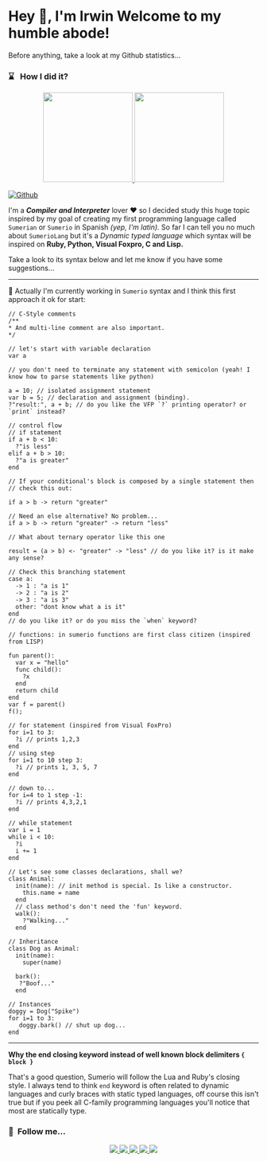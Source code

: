 <h1>    
    Hey 👋, I'm Irwin
    Welcome to my humble abode!
</h1>

Before anything, take a look at my Github statistics...

### ⌛️ &nbsp; How I did it?
<p align="center">
    <a href="https://github.com/irwin1985">
        <img height="180em" src="https://github-readme-stats-eight-theta.vercel.app/api?username=irwin1985&show_icons=true&theme=algolia&include_all_commits=true&count_private=true" />
        <img height="180em" src="https://github-readme-stats-eight-theta.vercel.app/api/top-langs/?username=irwin1985&layout=compact&langs_count=8&theme=algolia" />
    </a>
</p>

[![Github](https://img.shields.io/github/followers/Irwin1985?label=Follow&style=social)](https://github.com/Irwin1985)

I'm a ***Compiler and Interpreter*** lover ❤ so I decided study this huge topic inspired by my goal of creating my first programming language called `Sumerian` or `Sumerio` in Spanish *(yep, I'm latin).* So far I can tell you no much about `SumerioLang` but it's a *Dynamic typed language* which syntax will be inspired on **Ruby, Python, Visual Foxpro, C and Lisp.**

Take a look to its syntax below and let me know if you have some suggestions...

<hr>

🤔 Actually I'm currently working in `Sumerio` syntax and I think this first approach it ok for start:

```xBase
// C-Style comments
/**
* And multi-line comment are also important.
*/

// let's start with variable declaration
var a

// you don't need to terminate any statement with semicolon (yeah! I know how to parse statements like python)

a = 10; // isolated assignment statement
var b = 5; // declaration and assignment (binding).
?"result:", a + b; // do you like the VFP `?` printing operator? or `print` instead?

// control flow
// if statement
if a + b < 10:
  ?"is less"
elif a + b > 10:
  ?"a is greater"
end

// If your conditional's block is composed by a single statement then 
// check this out:

if a > b -> return "greater"

// Need an else alternative? No problem...
if a > b -> return "greater" -> return "less"

// What about ternary operator like this one

result = (a > b) <- "greater" -> "less" // do you like it? is it make any sense?

// Check this branching statement
case a:
  -> 1 : "a is 1"
  -> 2 : "a is 2"
  -> 3 : "a is 3"
  other: "dont know what a is it"
end
// do you like it? or do you miss the `when` keyword?

// functions: in sumerio functions are first class citizen (inspired from LISP)

fun parent():
  var x = "hello"
  func child():
    ?x
  end
  return child
end
var f = parent()
f();

// for statement (inspired from Visual FoxPro)
for i=1 to 3:
  ?i // prints 1,2,3
end
// using step
for i=1 to 10 step 3:
  ?i // prints 1, 3, 5, 7
end

// down to...
for i=4 to 1 step -1:
  ?i // prints 4,3,2,1
end

// while statement
var i = 1
while i < 10:
  ?i
  i += 1
end

// Let's see some classes declarations, shall we?
class Animal:
  init(name): // init method is special. Is like a constructor.
    this.name = name
  end
  // class method's don't need the 'fun' keyword.
  walk():
    ?"Walking..."
  end

// Inheritance
class Dog as Animal:
  init(name):
    super(name)
    
  bark():
   ?"Boof..."
  end

// Instances
doggy = Dog("Spike")
for i=1 to 3:
   doggy.bark() // shut up dog...
end
```
<hr>

**Why the end closing keyword instead of well known block delimiters `{ block }`**

That's a good question, Sumerio will follow the Lua and Ruby's closing style. I always tend to think `end` keyword is often related to dynamic languages and curly braces with static typed languages, off course this isn't true but if you peek all C-family programming languages you'll notice that most are statically type.

###  🧲 &nbsp;Follow me... 
<p align="center">
    <a href="https://youtube.com/IrwinRodriguez">
        <img src="https://img.shields.io/badge/Youtube-Channel-red" />
    </a>
    <a href="mailto:rodriguez.irwin@gmail.com">
        <img src="https://img.shields.io/badge/Gmail-Contact-yellowgreen" />
    </a>
    <a href="https://twitter.com/irwin_rg">
        <img src="https://img.shields.io/badge/Twitter-irwin__rg-blue" />
    </a>
    <a href="https://instagram.com/irwinrdz85">
        <img src="https://img.shields.io/badge/Instagram-irwinrdz85-red" />
    </a>
    <a href="https://www.linkedin.com/in/irwin1985/">
        <img src="https://img.shields.io/badge/LinkedIn-irwin1985-orange" />
    </a>
</p>
